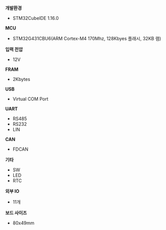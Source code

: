 **개발환경**
- STM32CubeIDE 1.16.0 

**MCU**
- STM32G431CBU6(ARM Cortex-M4 170Mhz, 128Kbyes 플래시, 32KB 램)

**입력 전압**
- 12V

**FRAM**
- 2Kbytes

**USB**
- Virtual COM Port

**UART**
- RS485
- RS232
- LIN

**CAN**
- FDCAN

**기타**
- SW
- LED
- RTC

**외부 IO** 
- 11개
  
**보드 사이즈**
- 80x49mm
